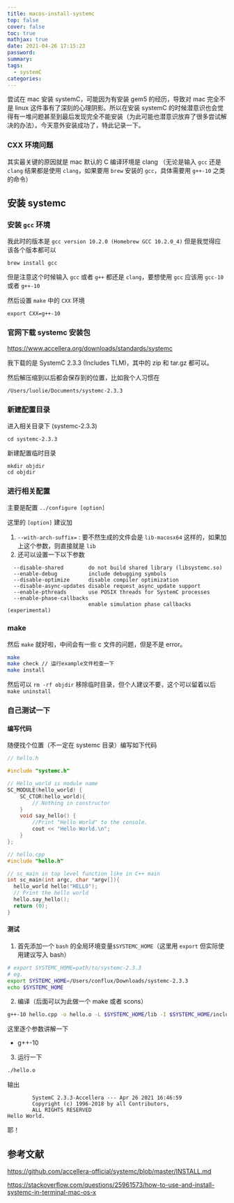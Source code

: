 ```yaml
---
title: macos-install-systemc
top: false
cover: false
toc: true
mathjax: true
date: 2021-04-26 17:15:23
password:
summary:
tags:
  - systemC
categories:
---
```


尝试在 mac 安装 systemC，可能因为有安装 gem5 的经历，导致对 mac 完全不是 linux 这件事有了深刻的心理阴影。所以在安装 systemC 的时候潜意识也会觉得有一堆问题甚至到最后发现完全不能安装（为此可能也潜意识放弃了很多尝试解决的办法）。今天意外安装成功了，特此记录一下。

### CXX 环境问题

其实最关键的原因就是 mac 默认的 C 编译环境是 clang （无论是输入 `gcc` 还是 `clang` 结果都是使用 `clang`，如果要用 `brew` 安装的 `gcc`，具体需要用 `g++-10` 之类的命令）

## 安装 systemc

### 安装 `gcc` 环境

我此时的版本是 `gcc version 10.2.0 (Homebrew GCC 10.2.0_4)` 但是我觉得应该各个版本都可以

```
brew install gcc
```

但是注意这个时候输入 `gcc` 或者 `g++` 都还是 `clang`，要想使用 `gcc` 应该用 `gcc-10` 或者 `g++-10`

然后设置 `make` 中的 `CXX` 环境

```
export CXX=g++-10
```

### 官网下载 systemc 安装包

https://www.accellera.org/downloads/standards/systemc

我下载的是 SystemC 2.3.3 (Includes TLM)，其中的 zip 和 tar.gz 都可以。

然后解压缩到以后都会保存到的位置，比如我个人习惯在

```
/Users/luolie/Documents/systemc-2.3.3
```

### 新建配置目录

进入相关目录下 (systemc-2.3.3)

```
cd systemc-2.3.3
```

新建配置临时目录

```
mkdir objdir
cd objdir
```

### 进行相关配置

主要是配置 `../configure [option]`

这里的 `[option]` 建议加

1.  `--with-arch-suffix=` : 要不然生成的文件会是 `lib-macosx64` 这样的，如果加上这个参数，则直接就是 `lib`
2.  还可以设置一下以下参数

```
  --disable-shared        do not build shared library (libsystemc.so)
  --enable-debug          include debugging symbols
  --disable-optimize      disable compiler optimization
  --disable-async-updates disable request_async_update support
  --enable-pthreads       use POSIX threads for SystemC processes
  --enable-phase-callbacks
                          enable simulation phase callbacks (experimental)
```

### make

然后 `make` 就好啦，中间会有一些 c 文件的问题，但是不是 error。

```bash
make
make check // 运行example文件检查一下
make install
```

然后可以 `rm -rf objdir` 移除临时目录，但个人建议不要，这个可以留着以后 `make uninstall`

### 自己测试一下

#### 编写代码

随便找个位置（不一定在 systemc 目录）编写如下代码

```c++
// hello.h

#include "systemc.h"

// Hello_world is module name
SC_MODULE(hello_world) {
    SC_CTOR(hello_world){
        // Nothing in constructor
    }
    void say_hello() {
        //Print "Hello World" to the console.
        cout << "Hello World.\n";
    }
};
```

```c++
// hello.cpp
#include "hello.h"

// sc_main in top level function like in C++ main
int sc_main(int argc, char *argv[]){
  hello_world hello("HELLO");
  // Print the hello world
  hello.say_hello();
  return (0);
}
```

#### 测试

1. 首先添加一个 `bash` 的全局环境变量`$SYSTEMC_HOME`（这里用 `export` 但实际使用建议写入 bash）

```bash
# export SYSTEMC_HOME=path/to/systemc-2.3.3
# eg.
export SYSTEMC_HOME=/Users/conflux/Downloads/systemc-2.3.3
echo $SYSTEMC_HOME
```

2. 编译（后面可以为此做一个 make 或者 scons）

```bash
g++-10 hello.cpp -o hello.o -L $SYSTEMC_HOME/lib -I $SYSTEMC_HOME/include -l systemc
```

这里逐个参数讲解一下

- g++-10

3. 运行一下

```bash
./hello.o
```

输出

```
        SystemC 2.3.3-Accellera --- Apr 26 2021 16:46:59
        Copyright (c) 1996-2018 by all Contributors,
        ALL RIGHTS RESERVED
Hello World.
```

耶！

## 参考文献

https://github.com/accellera-official/systemc/blob/master/INSTALL.md

https://stackoverflow.com/questions/25961573/how-to-use-and-install-systemc-in-terminal-mac-os-x
